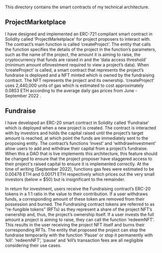 This directory contains the smart contracts of my technical architecture. 

## ProjectMarketplace

I have designed and implemented an ERC-721 compliant smart contract in Solidity called ‘ProjectMarketplace’ for project proposers to interact with. The contract’s main function is called ‘createProject’. The entity that calls the function specifies the details of the project in the function’s parameters, such as the name of the project, the amount it is aiming to raise, the cryptocurrency that funds are raised in and the ‘data access threshold’ (minimum amount ofinvestment required to view a project’s data). When ‘createProject’ is called, a smart contract that represents the project’s fundraise is deployed and a NFT minted which is owned by the fundraising contract. The NFT represents the project and its ownership. ‘createProject’ uses 2,440,000 units of gas which is estimated to cost approximately 0.0853 ETH according to the average daily gas prices from June - September 2022 .

## Fundraise

I have developed an ERC-20 smart contract in Solidity called ‘Fundraise’ which is deployed when a new project is created. The contract is interacted with by investors and holds the capital raised until the project’s target amount is reached, at which point the funds are immediately sent to the proposing entity. The contract’s functions ‘invest’ and ‘withdrawInvestment’ allow users to add and withdraw their capital from a project’s fundraise. When this a DAO that is live implements this architecture, this feature should be changed to ensure that the project proposer have staggered access to their project's raised capital to ensure it is implemented correctly. At the time of writing (September 2022), functions gas fees were estimated to be 0.00476 ETH and 0.00171 ETH respectively which prices out the very small investors (below ≈ $50) but is insignificant to the remainder.

In return for investment, users receive the Fundraising contract’s ERC-20 tokens in a 1:1 ratio in the value to their contribution. If a user withdraws funds, a corresponding amount of these token are removed from their possession and burned. The Fundraising contract tokens are referred to as “re-fungible tokens” (RFTs) as they represent a share of the project NFT’s ownership and, thus, the project’s ownership itself. If a user invests the full amount a project is aiming to raise, they can call the function ‘redeemNFT’. This results in the user receiving the project NFT itself and burns their corresponding RFTs. The entity that proposed the project can stop the fundraise temporarily with the function ‘Pause’ or stop it permanently with ‘kill’. ‘redeemNFT’, ‘pause’ and ‘kill’s transaction fees are all negligible considering their use cases.
